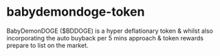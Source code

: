 # babydemondoge-token
BabyDemonDOGE ($BDDOGE) is a hyper deflationary token &amp; whilst also incorporating the auto buyback per 5 mins approach &amp; token rewards prepare to list on the market.
